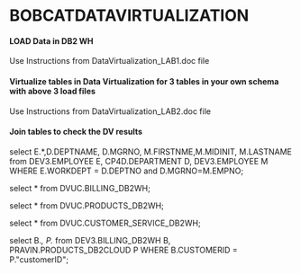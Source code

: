 # BOBCATDATAVIRTUALIZATION

#### LOAD Data in DB2 WH

Use Instructions from DataVirtualization_LAB1.doc file

#### Virtualize tables in Data Virtualization for 3 tables in your own schema with above 3 load files

Use Instructions from DataVirtualization_LAB2.doc file

#### Join tables to check the DV results

select E.*,D.DEPTNAME, D.MGRNO, M.FIRSTNME,M.MIDINIT, M.LASTNAME 
from DEV3.EMPLOYEE E, CP4D.DEPARTMENT D, DEV3.EMPLOYEE M 
WHERE E.WORKDEPT = D.DEPTNO and D.MGRNO=M.EMPNO;

select * from DVUC.BILLING_DB2WH;

select * from DVUC.PRODUCTS_DB2WH;

select * from DVUC.CUSTOMER_SERVICE_DB2WH;

select B.*, P.* from DEV3.BILLING_DB2WH B, PRAVIN.PRODUCTS_DB2CLOUD P WHERE B.CUSTOMERID = P."customerID";



